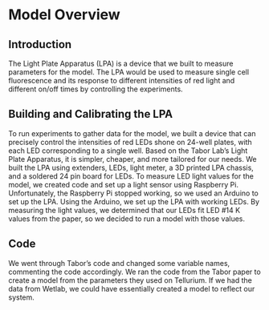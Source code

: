 # Model Overview

## Introduction

The Light Plate Apparatus (LPA) is a device that we built to measure parameters for the model. The LPA would be used to measure single cell fluorescence and its response to different intensities of red light and different on/off times by controlling the experiments.

## Building and Calibrating the LPA

To run experiments to gather data for the model, we built a device that can precisely control the intensities of red LEDs shone on 24-well plates, with each LED corresponding to a single well. Based on the Tabor Lab’s Light Plate Apparatus, it is simpler, cheaper, and more tailored for our needs. We built the LPA using extenders, LEDs, light meter, a 3D printed LPA chassis, and a soldered 24 pin board for LEDs. To measure LED light values for the model, we created code and set up a light sensor using Raspberry Pi. Unfortunately, the Raspberry Pi stopped working, so we used an Arduino to set up the LPA. Using the Arduino, we set up the LPA with working LEDs. By measuring the light values, we determined that our LEDs fit LED #14 K values from the paper, so we decided to run a model with those values. 

## Code

We went through Tabor’s code and changed some variable names, commenting the code accordingly. We ran the code from the Tabor paper to create a model from the parameters they used on Tellurium. If we had the data from Wetlab, we could have essentially created a model to reflect our system. 
